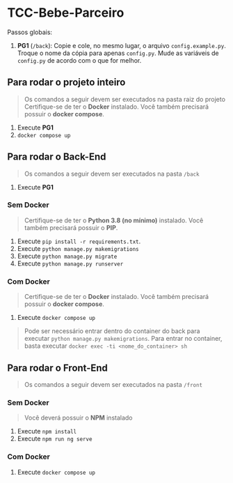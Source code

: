# TCC-Bebe-Parceiro
Passos globais:
1. **PG1** (`/back`): Copie e cole, no mesmo lugar, o arquivo `config.example.py`. Troque o nome da cópia para apenas `config.py`.
Mude as variáveis de `config.py` de acordo com o que for melhor.

## Para rodar o projeto inteiro 
> Os comandos a seguir devem ser executados na pasta raiz do projeto   
> Certifique-se de ter o **Docker** instalado. Você também precisará possuir o **docker compose**.
1. Execute **PG1** 
2. `docker compose up`

## Para rodar o Back-End
> Os comandos a seguir devem ser executados na pasta `/back`

1. Execute **PG1**

### Sem Docker
> Certifique-se de ter o **Python 3.8 (no mínimo)** instalado. Você também precisará possuir o **PIP**.
1. Execute `pip install -r requirements.txt`.
2. Execute `python manage.py makemigrations`
3. Execute `python manage.py migrate`
4. Execute `python manage.py runserver`


### Com Docker
> Certifique-se de ter o **Docker** instalado. Você também precisará possuir o **docker compose**.
1. Execute `docker compose up`

> Pode ser necessário entrar dentro do container do back para executar `python manage.py makemigrations`. Para entrar no container, basta executar `docker exec -ti <nome_do_container> sh`


## Para rodar o Front-End
> Os comandos a seguir devem ser executados na pasta `/front`

### Sem Docker
> Você deverá possuir o **NPM** instalado
1. Execute `npm install`
2. Execute `npm run ng serve`

### Com Docker
1. Execute `docker compose up`

